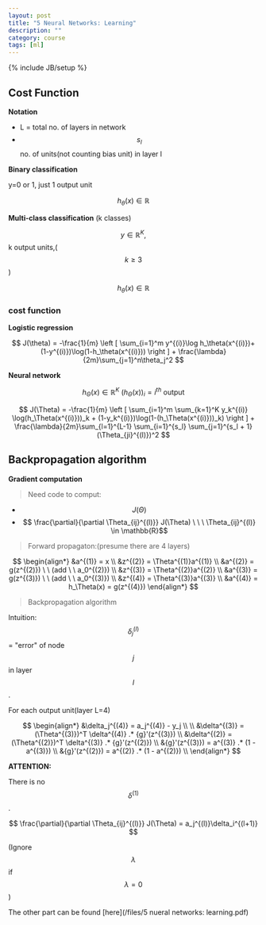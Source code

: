 ```yaml
---
layout: post
title: "5 Neural Networks: Learning"
description: ""
category: course 
tags: [ml]
---
```

{% include JB/setup %}

## Cost Function

**Notation**

* L = total no. of layers in network
* $$ s_l $$ no. of units(not counting bias unit) in layer l

**Binary classification**

y=0 or 1, just 1 output unit

$$ h_\theta(x) \in \mathbb{R} $$

**Multi-class classification** (k classes)

$$ y\in \mathbb{R}^K, $$ k output units,($$ k \geq 3 $$)

$$ h_\theta(x) \in \mathbb{R} $$

### cost function

**Logistic regression**

$$
J(\theta) = -\frac{1}{m} \left [ \sum_{i=1}^m y^{(i)}\log h_\theta(x^{(i)})+(1-y^{(i)})\log(1-h_\theta(x^{(i)})) \right ] + \frac{\lambda}{2m}\sum_{j=1}^n\theta_j^2
$$

**Neural network**

$$
h_\Theta(x) \in \mathbb{R}^K  \ (h_\Theta(x))_i = i^{th} \textrm{ output}
$$

$$
J(\Theta) = -\frac{1}{m} \left [ \sum_{i=1}^m \sum_{k=1}^K y_k^{(i)} \log(h_\Theta(x^{(i)}))_k + (1-y_k^{(i)})\log(1-(h_\Theta(x^{(i)}))_k) \right ] + \frac{\lambda}{2m}\sum_{l=1}^{L-1} \sum_{i=1}^{s_l} \sum_{j=1}^{s_l + 1}(\Theta_{ji}^{(l)})^2
$$

## Backpropagation algorithm

**Gradient computation**

>Need code to comput:

* $$ J(\Theta) $$
* $$ \frac{\partial}{\partial \Theta_{ij}^{(l)}} J(\Theta)  \ \ \ \Theta_{ij}^{(l)} \in \mathbb{R}$$

>Forward propagaton:(presume there are 4 layers)

$$
\begin{align*}
&a^{(1)} = x \\
&z^{(2)} = \Theta^{(1)}a^{(1)} \\
&a^{(2)} = g(z^{(2)}) \ \ (add \ \ a_0^{(2)}) \\
&z^{(3)} = \Theta^{(2)}a^{(2)} \\
&a^{(3)} = g(z^{(3)}) \ \ (add \ \ a_0^{(3)}) \\
&z^{(4)} = \Theta^{(3)}a^{(3)} \\
&a^{(4)} = h_\Theta(x) = g(z^{(4)})
\end{align*}
$$

>Backpropagation algorithm

Intuition: $$ \delta_j^{(l)}  $$ = "error" of node $$ j $$ in layer $$ l $$.

For each output unit(layer L=4)

$$
\begin{align*}
&\delta_j^{(4)} = a_j^{(4)} - y_j \\
\\
&\delta^{(3)} = (\Theta^{(3)})^T \delta^{(4)} .* {g}'(z^{(3)}) \\
&\delta^{(2)} = (\Theta^{(2)})^T \delta^{(3)} .* {g}'(z^{(2)}) \\
&{g}'(z^{(3)}) = a^{(3)} .* (1 - a^{(3)}) \\
&{g}'(z^{(2)}) = a^{(2)} .* (1 - a^{(2)}) \\
\end{align*}
$$

**ATTENTION:**

There is no $$ \delta^{(1)} $$.

$$ \frac{\partial}{\partial \Theta_{ij}^{(l)}} J(\Theta) = a_j^{(l)}\delta_i^{(l+1)} $$

(Ignore $$ \lambda $$ if $$ \lambda = 0 $$)

The other part can be found [here](/files/5 nueral networks: learning.pdf)